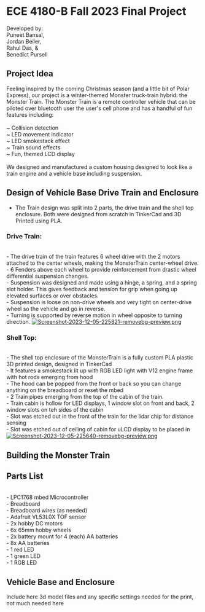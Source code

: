 # ECE 4180-B Fall 2023 Final Project
Developed by:
<br> Puneet Bansal,
<br> Jordan Beiler,
<br> Rahul Das, &
<br> Benedict Pursell 

## Project Idea
Feeling inspired by the coming Christmas season (and a little bit of Polar Express), our project is a winter-themed Monster truck-train hybrid: the Monster Train. The Monster Train is a remote controller vehicle that can be piloted over bluetooth user the user's cell phone and has a handful of fun features including:
<br>
<br>~ Collision detection
<br>~ LED movement indicator
<br>~ LED smokestack effect
<br>~ Train sound effects
<br>~ Fun, themed LCD display
<br>
<br> We designed and manufactured a custom housing designed to look like a train engine and a vehicle base including suspension. <br>

## Design of Vehicle Base Drive Train and Enclosure
- The Train design was split into 2 parts, the drive train and the shell top enclosure. Both were designed from scratch in TinkerCad and 3D Printed using PLA.
### Drive Train:
<br>- The drive train of the train features 6 wheel drive with the 2 motors attached to the center wheels, making the MonsterTrain center-wheel drive.
<br>- 6 Fenders above each wheel to provide reinforcement from drastic wheel differential suspension changes.
<br> - Suspension was designed and made using a hinge, a spring, and a spring slot holder. This gives feedback and tension for grip when going up elevated surfaces or over obstacles.
<br> - Suspension is loose on non-drive wheels and very tight on center-drive wheel so the vehicle and go in reverse.
<br> - Turning is supported by reverse motion in wheel opposite to turning direction.
[![Screenshot-2023-12-05-225821-removebg-preview.png](https://i.postimg.cc/Y2QBNhxn/Screenshot-2023-12-05-225821-removebg-preview.png)](https://postimg.cc/6T6Pt6gn)
### Shell Top:
<br> - The shell top enclosure of the MonsterTrain is a fully custom PLA plastic 3D printed design, designed in TinkerCad
<br> - It features a smokestack lit up with RGB LED light with V12 engine frame with hot rods emerging from hood
<br> - The hood can be popped from the front or back so you can change anything on the breadboard or reset the mbed
<br> - 2 Train pipes emerging from the top of the cabin of the train.
<br> - Train cabin is hollow for LED displays, 1 window slot on front and back, 2 window slots on teh sides of the cabin
<br> - Slot was etched out in the front of the train for the lidar chip for distance sensing
<br> - Slot was etched out of ceiling of cabin for uLCD display to be placed in
[![Screenshot-2023-12-05-225640-removebg-preview.png](https://i.postimg.cc/HxRSF49G/Screenshot-2023-12-05-225640-removebg-preview.png)](https://postimg.cc/2bdFZWtT)
## Building the Monster Train
## Parts List
<br> - LPC1768 mbed Microcontroller
<br> - Breadboard
<br> - Breadboard wires (as needed)
<br> - Adafruit VL53L0X TOF sensor
<br> - 2x hobby DC motors
<br> - 6x 65mm hobby wheels
<br> - 2x battery mount for 4 (each) AA batteries
<br> - 8x AA batteries
<br> - 1 red LED
<br> - 1 green LED
<br> - 1 RGB LED

## Vehicle Base and Enclosure
Include here 3d model files and any specific settings needed for the print, not much needed here
